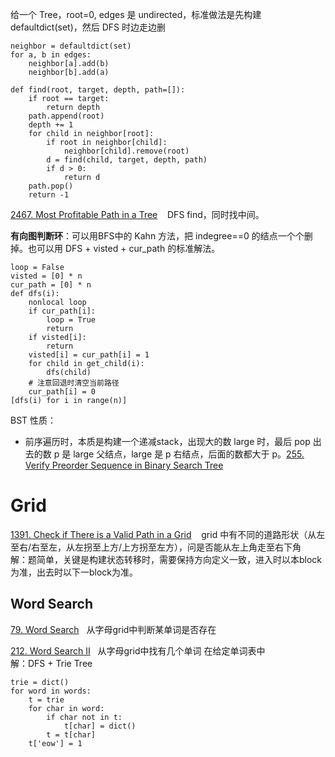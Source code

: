 给一个 Tree，root=0, edges 是 undirected，标准做法是先构建 defaultdict(set)，然后 DFS 时边走边删
```
neighbor = defaultdict(set)
for a, b in edges:
    neighbor[a].add(b)
    neighbor[b].add(a)

def find(root, target, depth, path=[]):
    if root == target:
        return depth
    path.append(root)
    depth += 1
    for child in neighbor[root]:
        if root in neighbor[child]:
            neighbor[child].remove(root)
        d = find(child, target, depth, path)
        if d > 0:
            return d
    path.pop()
    return -1
```
[2467. Most Profitable Path in a Tree](https://leetcode.com/problems/most-profitable-path-in-a-tree/submissions/1206529851/) &nbsp;&nbsp; DFS find，同时找中间。<br/>

__有向图判断环__：可以用BFS中的 Kahn 方法，把 indegree==0 的结点一个个删掉。也可以用 DFS + visted + cur_path 的标准解法。
```
loop = False
visted = [0] * n
cur_path = [0] * n
def dfs(i):
    nonlocal loop
    if cur_path[i]:
        loop = True
        return
    if visted[i]:
        return
    visted[i] = cur_path[i] = 1
    for child in get_child(i):
        dfs(child)
    # 注意回退时清空当前路径
    cur_path[i] = 0
[dfs(i) for i in range(n)]
```

BST 性质：
* 前序遍历时，本质是构建一个递减stack，出现大的数 large 时，最后 pop 出去的数 p 是 large 父结点，large 是 p 右结点，后面的数都大于 p。[255. Verify Preorder Sequence in Binary Search Tree](https://leetcode.com/problems/verify-preorder-sequence-in-binary-search-tree/description/) &nbsp;&nbsp; 


# Grid
[1391. Check if There is a Valid Path in a Grid](https://leetcode.com/problems/check-if-there-is-a-valid-path-in-a-grid/) &nbsp;&nbsp; grid 中有不同的道路形状（从左至右/右至左，从左拐至上方/上方拐至左方），问是否能从左上角走至右下角 <br/>
解：题简单，关键是构建状态转移时，需要保持方向定义一致，进入时以本block为准，出去时以下一block为准。<br/>

## Word Search
[79. Word Search](https://leetcode.com/problems/word-search/)&nbsp;&nbsp; 从字母grid中判断某单词是否存在 <br/>

[212. Word Search II](https://leetcode.com/problems/word-search-ii/)&nbsp;&nbsp; 从字母grid中找有几个单词 在给定单词表中 <br/>
解：DFS + Trie Tree <br/>
```
trie = dict()
for word in words:
    t = trie
    for char in word:
        if char not in t:
            t[char] = dict()
        t = t[char]
    t['eow'] = 1
```

